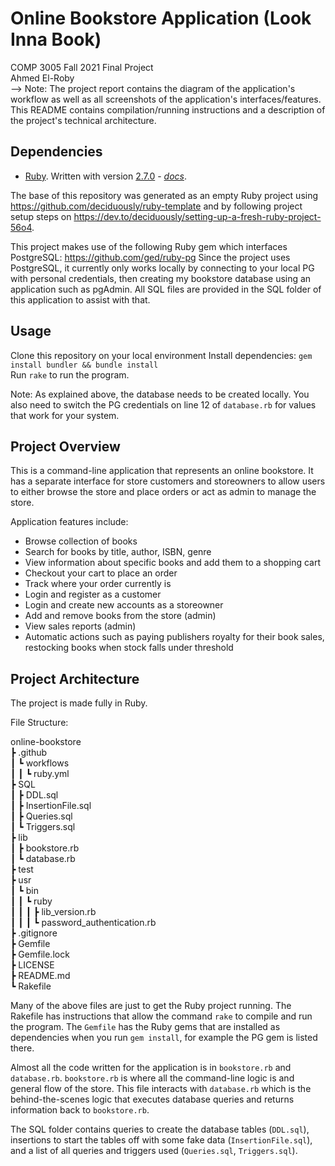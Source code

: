 # Online Bookstore Application (Look Inna Book)

COMP 3005 Fall 2021 Final Project<br>
Ahmed El-Roby<br>
 --> Note: The project report contains the diagram of the application's workflow as well as all screenshots of the application's interfaces/features. This README contains compilation/running instructions and a description of the project's technical architecture.

## Dependencies

* [Ruby](https://www.ruby-lang.org/en/).  Written with version [2.7.0](https://www.ruby-lang.org/en/news/2019/12/25/ruby-2-7-0-released/) - *[docs](https://docs.ruby-lang.org/en/2.7.0/)*.

The base of this repository was generated as an empty Ruby project using https://github.com/deciduously/ruby-template and by following project setup steps on https://dev.to/deciduously/setting-up-a-fresh-ruby-project-56o4.

This project makes use of the following Ruby gem which interfaces PostgreSQL: https://github.com/ged/ruby-pg
Since the project uses PostgreSQL, it currently only works locally by connecting to your local PG with personal credentials, then creating my bookstore database using an application such as pgAdmin. All SQL files are provided in the SQL folder of this application to assist with that.

## Usage

Clone this repository on your local environment
Install dependencies: `gem install bundler && bundle install` <br>
Run `rake` to run the program.

Note: As explained above, the database needs to be created locally. You also need to switch the PG credentials on line 12 of `database.rb` for values that work for your system.

## Project Overview

This is a command-line application that represents an online bookstore. It has a separate interface for store customers and storeowners to allow users to either browse the store and place orders or act as admin to manage the store. <br>

Application features include:
<ul>
  <li>Browse collection of books</li>
  <li>Search for books by title, author, ISBN, genre</li>
  <li>View information about specific books and add them to a shopping cart</li>
  <li>Checkout your cart to place an order</li>
  <li>Track where your order currently is</li>
  <li>Login and register as a customer</li>
  <li>Login and create new accounts as a storeowner</li>
  <li>Add and remove books from the store (admin)</li>
  <li>View sales reports (admin)</li>
  <li>Automatic actions such as paying publishers royalty for their book sales, restocking books when stock falls under threshold</li>
</ul>
  
## Project Architecture

The project is made fully in Ruby. 

File Structure:

online-bookstore<br>
 ┣ .github<br>
 ┃ ┗ workflows<br>
 ┃ ┃ ┗ ruby.yml<br>
 ┣ SQL<br>
 ┃ ┣ DDL.sql<br>
 ┃ ┣ InsertionFile.sql<br>
 ┃ ┣ Queries.sql<br>
 ┃ ┗ Triggers.sql<br>
 ┣ lib<br>
 ┃ ┣ bookstore.rb<br>
 ┃ ┗ database.rb<br>
 ┣ test<br>
 ┣ usr<br>
 ┃ ┗ bin<br>
 ┃ ┃ ┗ ruby<br>
 ┃ ┃ ┃ ┣ lib_version.rb<br>
 ┃ ┃ ┃ ┗ password_authentication.rb<br>
 ┣ .gitignore<br>
 ┣ Gemfile<br>
 ┣ Gemfile.lock<br>
 ┣ LICENSE<br>
 ┣ README.md<br>
 ┗ Rakefile<br>
 
 Many of the above files are just to get the Ruby project running. The Rakefile has instructions that allow the command `rake` to compile and run the program. The `Gemfile` has the Ruby gems that are installed as dependencies when you run `gem install`, for example the PG gem is listed there. 
 
 Almost all the code written for the application is in `bookstore.rb` and `database.rb`. `bookstore.rb` is where all the command-line logic is and general flow of the store. This file interacts with `database.rb` which is the behind-the-scenes logic that executes database queries and returns information back to `bookstore.rb`.
 
 The SQL folder contains queries to create the database tables (`DDL.sql`), insertions to start the tables off with some fake data (`InsertionFile.sql`), and a list of all queries and triggers used (`Queries.sql`, `Triggers.sql`).
 
